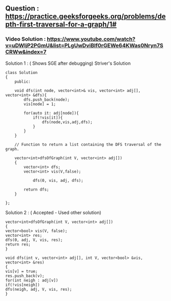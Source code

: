 ## Question : https://practice.geeksforgeeks.org/problems/depth-first-traversal-for-a-graph/1#

### Video Solution : https://www.youtube.com/watch?v=uDWljP2PGmU&list=PLgUwDviBIf0rGEWe64KWas0Nryn7SCRWw&index=7


Solution 1 : ( Shows SGE after debugging) Striver's Solution

```
class Solution 
{
    public:

    void dfs(int node, vector<int>& vis, vector<int> adj[], vector<int> &dfs){
        dfs.push_back(node);
        vis[node] = 1;

        for(auto it: adj[node]){
            if(!vis[it]){
                dfs(node,vis,adj,dfs);
            }
        }
    }

	// Function to return a list containing the DFS traversal of the graph.
	
    vector<int>dfsOfGraph(int V, vector<int> adj[])
	{
	    vector<int> dfs;
        vector<int> vis(V,false);
        
            dfs(0, vis, adj, dfs);
        
        return dfs;
    }

};

```

Solution 2 : ( Accepted - Used other solution)

```
vector<int>dfsOfGraph(int V, vector<int> adj[])
{
vector<bool> vis(V, false);
vector<int> res;
dfs(0, adj, V, vis, res);
return res;
}

void dfs(int v, vector<int> adj[], int V, vector<bool> &vis, vector<int> &res)
{
vis[v] = true;
res.push_back(v);
for(int neigh : adj[v])
if(!vis[neigh])
dfs(neigh, adj, V, vis, res);
}

```



